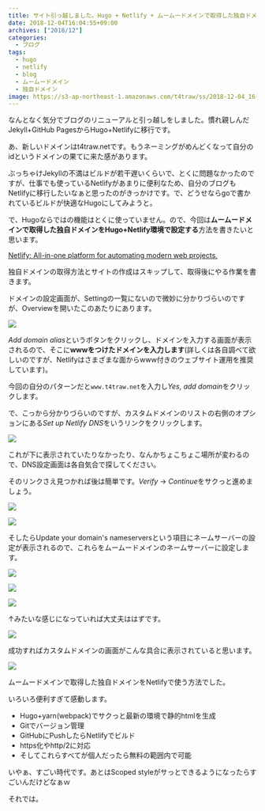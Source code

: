 ```yaml
---
title: サイト引っ越しました。Hugo + Netlify + ムームードメインで取得した独自ドメインの運用に切り替えました
date: 2018-12-04T16:04:55+09:00
archives: ["2018/12"]
categories:
  - ブログ
tags:
  - hugo
  - netlify
  - blog
  - ムームードメイン
  - 独自ドメイン
image: https://s3-ap-northeast-1.amazonaws.com/t4traw/ss/2018-12-04_16-08-59.png
---
```

なんとなく気分でブログのリニューアルと引っ越しをしました。慣れ親しんだJekyll+GitHub PagesからHugo+Netlifyに移行です。

あ、新しいドメインはt4traw.netです。もうネーミングがめんどくなって自分のidというドメインの果てに来た感があります。

<!--more-->

ぶっちゃけJekyllの不満はビルドが若干遅いくらいで、とくに問題なかったのですが、仕事でも使っているNetlifyがあまりに便利なため、自分のブログもNetlifyに移行したいなぁと思ったのがきっかけです。で、どうせならgoで書かれているビルドが快適なHugoにしてみようと。

で、Hugoならではの機能はとくに使っていません。ので、今回は**ムームードメインで取得した独自ドメインをHugo+Netlify環境で設定する**方法を書きたいと思います。

[Netlify: All-in-one platform for automating modern web projects.](https://www.netlify.com/)

独自ドメインの取得方法とサイトの作成はスキップして、取得後にやる作業を書きます。

ドメインの設定画面が、Settingの一覧にないので微妙に分かりづらいのですが、Overviewを開いたこのあたりにあります。

![](https://s3-ap-northeast-1.amazonaws.com/t4traw/ss/2018-12-04_16-23-45.png)

*Add domain alias*というボタンをクリックし、ドメインを入力する画面が表示されるので、そこに**wwwをつけたドメインを入力します**(詳しくは各自調べて欲しいのですが、Netlifyはさまざまな面からwww付きのウェブサイト運用を推奨しています)。

今回の自分のパターンだと`www.t4traw.net`を入力し*Yes, add domain*をクリックします。

で、こっから分かりづらいのですが、カスタムドメインのリストの右側のオプションにある*Set up Netlify DNS*をいうリンクをクリックします。

![](https://s3-ap-northeast-1.amazonaws.com/t4traw/ss/2018-12-04_16-30-50.png)

これが下に表示されていたりなかったり、なんかちょこちょこ場所が変わるので、DNS設定画面は各自気合で探してください。

そのリンクさえ見つかれば後は簡単です。*Verify* → *Continue*をサクっと進めましょう。

![](https://s3-ap-northeast-1.amazonaws.com/t4traw/ss/2018-11-29_09-47-10.png)

![](https://s3-ap-northeast-1.amazonaws.com/t4traw/ss/2018-11-29_09-47-56.png)

そしたらUpdate your domain's nameserversという項目にネームサーバーの設定が表示されるので、これらをムームードメインのネームサーバーに設定します。

![](https://s3-ap-northeast-1.amazonaws.com/t4traw/ss/2018-11-29_09-48-11.png)

![](https://s3-ap-northeast-1.amazonaws.com/t4traw/ss/2018-11-29_09-48-38.png)

![](https://s3-ap-northeast-1.amazonaws.com/t4traw/ss/2018-11-29_09-49-20.png)

↑みたいな感じになっていれば大丈夫ははずです。

![](https://s3-ap-northeast-1.amazonaws.com/t4traw/ss/2018-11-29_09-49-55.png)

成功すればカスタムドメインの画面がこんな具合に表示されていると思います。

![](https://s3-ap-northeast-1.amazonaws.com/t4traw/ss/2018-11-29_09-52-28.png)

ムームードメインで取得した独自ドメインをNetlifyで使う方法でした。

いろいろ便利すぎて感動します。

  - Hugo+yarn(webpack)でサクっと最新の環境で静的htmlを生成
  - Gitでバージョン管理
  - GitHubにPushしたらNetlifyでビルド
  - https化やhttp/2に対応
  - そしてこれらすべてが個人だったら無料の範囲内で可能
  
いやぁ、すごい時代です。あとはScoped styleがサっとできるようになったらすごいんだけどなぁｗ

それでは。